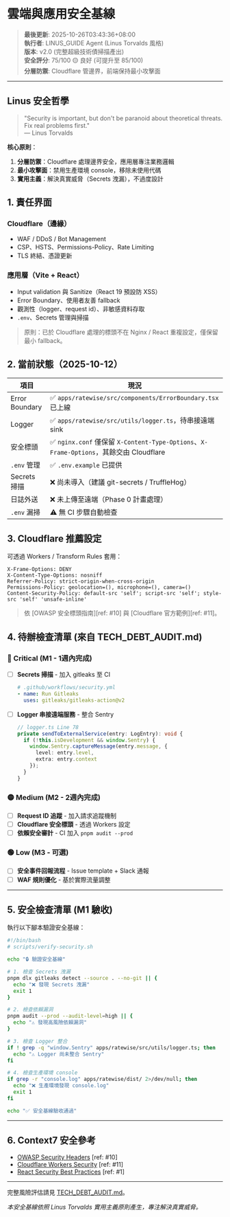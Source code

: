 # 雲端與應用安全基線

> **最後更新**: 2025-10-26T03:43:36+08:00  
> **執行者**: LINUS_GUIDE Agent (Linus Torvalds 風格)  
> **版本**: v2.0 (完整超級技術債掃描產出)  
> **安全評分**: 75/100 🟡 良好 (可提升至 85/100)  
> **分層防禦**: Cloudflare 管邊界，前端保持最小攻擊面

---

## Linus 安全哲學

> "Security is important, but don't be paranoid about theoretical threats. Fix real problems first."  
> — Linus Torvalds

**核心原則**：

1. **分層防禦**：Cloudflare 處理邊界安全，應用層專注業務邏輯
2. **最小攻擊面**：禁用生產環境 console，移除未使用代碼
3. **實用主義**：解決真實威脅（Secrets 洩漏），不過度設計

## 1. 責任界面

### Cloudflare（邊緣）

- WAF / DDoS / Bot Management
- CSP、HSTS、Permissions-Policy、Rate Limiting
- TLS 終結、憑證更新

### 應用層（Vite + React）

- Input validation 與 Sanitize（React 19 預設防 XSS）
- Error Boundary、使用者友善 fallback
- 觀測性（logger、request id）、非敏感資料存取
- `.env`、Secrets 管理與掃描

> 原則：已於 Cloudflare 處理的標頭不在 Nginx / React 重複設定，僅保留最小 fallback。

## 2. 當前狀態（2025-10-12）

| 項目           | 現況                                                                                    |
| -------------- | --------------------------------------------------------------------------------------- |
| Error Boundary | ✅ `apps/ratewise/src/components/ErrorBoundary.tsx` 已上線                              |
| Logger         | ✅ `apps/ratewise/src/utils/logger.ts`，待串接遠端 sink                                 |
| 安全標頭       | ✅ `nginx.conf` 僅保留 `X-Content-Type-Options`、`X-Frame-Options`，其餘交由 Cloudflare |
| `.env` 管理    | ✅ `.env.example` 已提供                                                                |
| Secrets 掃描   | ❌ 尚未導入（建議 git-secrets / TruffleHog）                                            |
| 日誌外送       | ❌ 未上傳至遠端（Phase 0 計畫處理）                                                     |
| `.env` 漏掃    | ⚠️ 無 CI 步驟自動檢查                                                                   |

## 3. Cloudflare 推薦設定

可透過 Workers / Transform Rules 套用：

```
X-Frame-Options: DENY
X-Content-Type-Options: nosniff
Referrer-Policy: strict-origin-when-cross-origin
Permissions-Policy: geolocation=(), microphone=(), camera=()
Content-Security-Policy: default-src 'self'; script-src 'self'; style-src 'self' 'unsafe-inline'
```

> 依 [OWASP 安全標頭指南][ref: #10] 與 [Cloudflare 官方範例][ref: #11]。

## 4. 待辦檢查清單 (來自 TECH_DEBT_AUDIT.md)

### 🔴 Critical (M1 - 1週內完成)

- [ ] **Secrets 掃描** - 加入 gitleaks 至 CI

  ```yaml
  # .github/workflows/security.yml
  - name: Run Gitleaks
    uses: gitleaks/gitleaks-action@v2
  ```

- [ ] **Logger 串接遠端服務** - 整合 Sentry
  ```typescript
  // logger.ts Line 78
  private sendToExternalService(entry: LogEntry): void {
    if (!this.isDevelopment && window.Sentry) {
      window.Sentry.captureMessage(entry.message, {
        level: entry.level,
        extra: entry.context
      });
    }
  }
  ```

### 🟡 Medium (M2 - 2週內完成)

- [ ] **Request ID 追蹤** - 加入請求追蹤機制
- [ ] **Cloudflare 安全標頭** - 透過 Workers 設定
- [ ] **依賴安全審計** - CI 加入 `pnpm audit --prod`

### 🟢 Low (M3 - 可選)

- [ ] **安全事件回報流程** - Issue template + Slack 通報
- [ ] **WAF 規則優化** - 基於實際流量調整

---

## 5. 安全檢查清單 (M1 驗收)

執行以下腳本驗證安全基線：

```bash
#!/bin/bash
# scripts/verify-security.sh

echo "🔒 驗證安全基線"

# 1. 檢查 Secrets 洩漏
pnpm dlx gitleaks detect --source . --no-git || {
  echo "❌ 發現 Secrets 洩漏"
  exit 1
}

# 2. 檢查依賴漏洞
pnpm audit --prod --audit-level=high || {
  echo "⚠️ 發現高風險依賴漏洞"
}

# 3. 檢查 Logger 整合
if ! grep -q "window.Sentry" apps/ratewise/src/utils/logger.ts; then
  echo "⚠️ Logger 尚未整合 Sentry"
fi

# 4. 檢查生產環境 console
if grep -r "console.log" apps/ratewise/dist/ 2>/dev/null; then
  echo "❌ 生產環境發現 console.log"
  exit 1
fi

echo "✅ 安全基線驗收通過"
```

---

## 6. Context7 安全參考

- [OWASP Security Headers](https://owasp.org/www-project-secure-headers/) [ref: #10]
- [Cloudflare Workers Security](https://developers.cloudflare.com/workers/examples/security-headers/) [ref: #11]
- [React Security Best Practices](https://react.dev/learn/escape-hatches#avoiding-xss-attacks) [ref: #1]

---

完整風險評估請見 [TECH_DEBT_AUDIT.md](./dev/TECH_DEBT_AUDIT.md)。

_本安全基線依照 Linus Torvalds 實用主義原則產生，專注解決真實威脅。_
